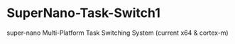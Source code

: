# SuperNano-Task-Switch1
super-nano Multi-Platform Task Switching System (current x64 &amp; cortex-m)
